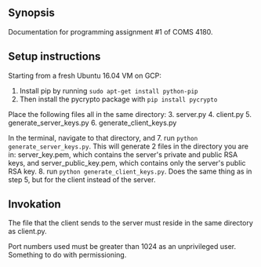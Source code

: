 ## Synopsis

Documentation for programming assignment #1 of COMS 4180.

## Setup instructions

Starting from a fresh Ubuntu 16.04 VM on GCP:

1. Install pip by running ```sudo apt-get install python-pip```
2. Then install the pycrypto package with ```pip install pycrypto```

Place the following files all in the same directory:
3. server.py
4. client.py
5. generate_server_keys.py
6. generate_client_keys.py

In the terminal, navigate to that directory, and
7. run ```python generate_server_keys.py```. This will generate 2 files in the directory you are in: server_key.pem, which contains the server's private and public RSA keys, and server_public_key.pem, which contains only the server's public RSA key.
8. run ```python generate_client_keys.py```. Does the same thing as in step 5, but for the client instead of the server.

## Invokation

The file that the client sends to the server must reside in the same directory as client.py. 

Port numbers used must be greater than 1024 as an unprivileged user. Something to do with permissioning. 